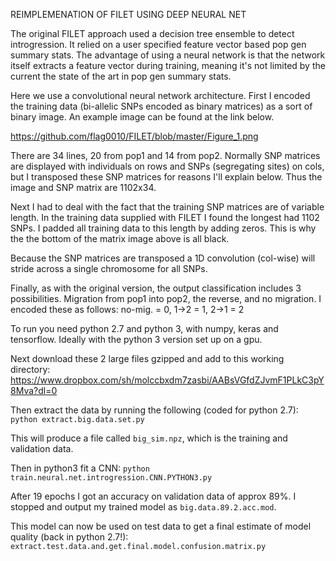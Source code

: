 REIMPLEMENATION OF FILET USING DEEP NEURAL NET

The original FILET approach used a decision tree ensemble to detect introgression.  It relied on a user specified feature vector based pop gen summary stats. The advantage of using a neural network is that the network itself extracts a feature vector during training, meaning it's not limited by the current the state of the art in pop gen summary stats.

Here we use a convolutional neural network architecture.  First I encoded the training data (bi-allelic SNPs encoded as binary matrices) as a sort of binary image. An example image can be found at the link below.

https://github.com/flag0010/FILET/blob/master/Figure_1.png

There are 34 lines, 20 from pop1 and 14 from pop2. Normally SNP matrices are displayed with individuals on rows and SNPs (segregating sites) on cols, but I transposed these SNP matrices for reasons I'll explain below.  Thus the image and SNP matrix are 1102x34. 

Next I had to deal with the fact that the training SNP matrices are of variable length.  In the training data supplied with FILET I found the longest had 1102 SNPs. I padded all training data to this length by adding zeros.  This is why the the bottom of the matrix image above is all black.

Because the SNP matrices are transposed a 1D convolution (col-wise) will stride across a single chromosome for all SNPs.    

Finally, as with the original version, the output classification includes 3 possibilities.  Migration from pop1 into pop2, the reverse, and no migration. I encoded these as follows: no-mig. = 0, 1->2 = 1, 2->1 = 2

To run you need python 2.7 and python 3, with numpy, keras and tensorflow. Ideally with the python 3 version set up on a gpu. 

Next download these 2 large files gzipped and add to this working directory: https://www.dropbox.com/sh/molccbxdm7zasbi/AABsVGfdZJvmF1PLkC3pY8Mva?dl=0

Then extract the data by running the following (coded for python 2.7):
```python extract.big.data.set.py```

This will produce a file called ```big_sim.npz```, which is the training and validation data.

Then in python3 fit a CNN:
```python train.neural.net.introgression.CNN.PYTHON3.py```

After 19 epochs I got an accuracy on validation data of approx 89%.  I stopped and output my trained model as ```big.data.89.2.acc.mod```.

This model can now be used on test data to get a final estimate of model quality (back in python 2.7!):
```extract.test.data.and.get.final.model.confusion.matrix.py```
